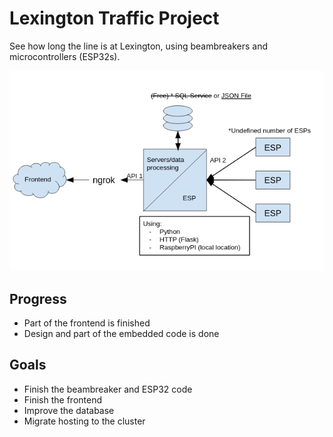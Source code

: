 # Lexington Traffic Project

See how long the line is at Lexington, using beambreakers and microcontrollers (ESP32s).

![](lexington-traffic-architecture.png)

## Progress

* Part of the frontend is finished
* Design and part of the embedded code is done

## Goals

* Finish the beambreaker and ESP32 code
* Finish the frontend
* Improve the database
* Migrate hosting to the cluster
